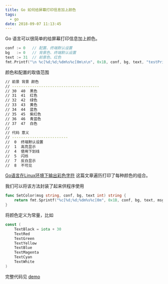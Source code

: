 ```yaml
---
title: Go 如何给屏幕打印信息加上颜色
tags:
  - go
date: 2018-09-07 11:13:45
---
```



Go 语言可以很简单的给屏幕打印信息加上颜色。

<!-- more --><!-- toc -->
```go
conf := 0   // 配置、终端默认设置
bg   := 0   // 背景色、终端默认设置
text := 31  // 前景色、红色
fmt.Printf("\n %c[%d;%d;%dm%s%c[0m\n\n", 0x1B, conf, bg, text, "testPrintColor", 0x1B)
```

颜色和配置的取值范围

```bash
// 前景 背景 颜色
// ---------------------------------------
// 30  40  黑色
// 31  41  红色
// 32  42  绿色
// 33  43  黄色
// 34  44  蓝色
// 35  45  紫红色
// 36  46  青蓝色
// 37  47  白色
//
// 代码 意义
// -------------------------
//  0  终端默认设置
//  1  高亮显示
//  4  使用下划线
//  5  闪烁
//  7  反白显示
//  8  不可见
```

[Go语言在Linux环境下输出彩色字符](https://www.cnblogs.com/journeyonmyway/p/4317108.html) 这篇文章遍历打印了每种颜色的组合。

我们可以将该方法封装了起来供程序使用

```go
func SetColor(msg string, conf, bg, text int) string {
    return fmt.Sprintf("%c[%d;%d;%dm%s%c[0m", 0x1B, conf, bg, text, msg, 0x1B)
}
```

将颜色定义为常量，比如

```go
const (
	TextBlack = iota + 30
	TextRed
	TextGreen
	TextYellow
	TextBlue
	TextMagenta
	TextCyan
	TextWhite
)
```

完整代码见 [demo](https://github.com/wxnacy/study/blob/master/goland/src/color/main.go)
